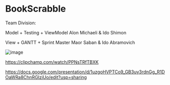 ﻿# BookScrabble
 
 Team Division:
 
 Model + Testing + ViewModel
 Alon Michaeli & Ido Shimon
 
 View + GANTT + Sprint Master
 Maor Saban & Ido Abramovich
 
 ![image](https://github.com/Aleph-1/BookScrabble/assets/72668037/c8cf2b2d-d223-492f-8fcb-4c0ba19c6f4d)

 https://clipchamp.com/watch/PPNsTRfTBXK

https://docs.google.com/presentation/d/1uzgoHVPTCo9_GB3uy3rdnGg_R1DOaWRa8ChnRGIziUo/edit?usp=sharing
